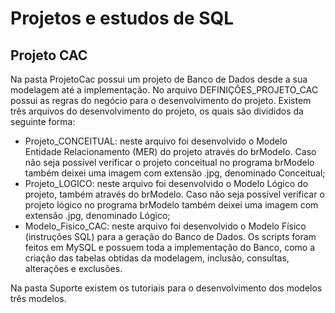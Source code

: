 # Projetos e estudos de SQL

<h2>Projeto CAC</h2>

Na pasta ProjetoCac possui um projeto de Banco de Dados desde a sua modelagem até a implementação. No arquivo DEFINIÇÕES_PROJETO_CAC possui as regras do negócio para o desenvolvimento do projeto.
Existem três arquivos do desenvolvimento do projeto, os quais são divididos da seguinte forma:
- Projeto_CONCEITUAL: neste arquivo foi desenvolvido o Modelo Entidade Relacionamento (MER) do projeto através do brModelo. Caso não seja possível verificar o projeto conceitual no programa brModelo também deixei uma imagem com extensão .jpg, denominado Conceitual;
- Projeto_LOGICO: neste arquivo foi desenvolvido o Modelo Lógico do projeto, também através do brModelo. Caso não seja possível verificar o projeto lógico no programa brModelo também deixei uma imagem com extensão .jpg, denominado Lógico;
- Modelo_Fisico_CAC: neste arquivo foi desenvolvido o Modelo Físico (instruções SQL) para a geração do Banco de Dados. Os scripts foram feitos em MySQL e possuem toda a implementação do Banco, como a criação das tabelas obtidas da modelagem, inclusão, consultas, alterações e exclusões. 

Na pasta Suporte existem os tutoriais para o desenvolvimento dos modelos três modelos.
